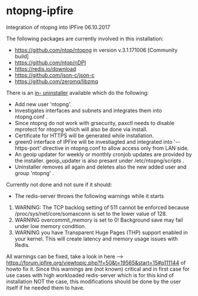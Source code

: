 # ntopng-ipfire
Integration of ntopng into IPFire 06.10.2017

The following packages are currently involved in this installation:

- https://github.com/ntop/ntopng in version v.3.1.171006	[Community build]
- https://github.com/ntop/nDPI
- https://redis.io/download
- https://github.com/json-c/json-c
- https://github.com/zeromq/libzmq

There is an [in- uninstaller](https://github.com/ummeegge/ntopng-ipfire/blob/master/scripts/ntopng-installer.sh) available which do the following:

- Add new user 'ntopng'.
- Investigates interfaces and subnets and integrates them into ntopng.conf .
- Since ntopng do not work with grsecurity, paxctl needs to disable mprotect for ntopng which will also be done via install.
- Certificate for HTTPS will be generated while installation.
- green0 interface of IPFire will be investiagted and integrated into '--https-port' directive in ntopng.conf to allow access only from LAN side.
- An geoip updater for weekly or monthly cronjob updates are provided by the installer. geoip_updater is also presant under /etc/ntopng/scripts .
- Uninstaller removes all again and deletes also the new added user and group 'ntopng' .

Currently not done and not sure if it should:

- The redis-server throws the following warnings while it starts
1) WARNING: The TCP backlog setting of 511 cannot be enforced because /proc/sys/net/core/somaxconn is set to the lower value of 128.
2) WARNING overcommit_memory is set to 0! Background save may fail under low memory condition.
3) WARNING you have Transparent Huge Pages (THP) support enabled in your kernel. This will create latency and memory usage issues with Redis.

All warnings can be fixed, take a look in here --> https://forum.ipfire.org/viewtopic.php?f=50&t=19565&start=15#p111144 of howto fix it. 
Since this warnings are (not known) critical and in first case for use cases with high workloaded redis-server which is for this kind of installation NOT the case, this modifications should be done by the user itself if he needed them to have.


